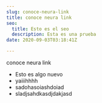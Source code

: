 ```yaml
---
slug: conoce-neura-link
title: conoce neura link
seo:
  title: Esto es el seo
  description: Esta es una prueba
date: 2020-09-03T03:18:41Z

---
```

conoce neura link

* Esto es algo nuevo
* yaiiihhhh
* sadohasoiashdoiad
* sladjsahdkasdjdakjasd